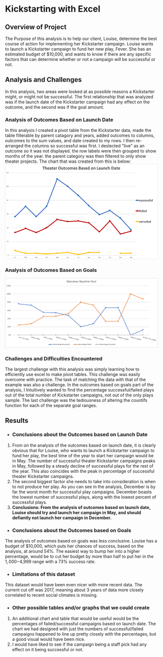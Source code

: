 # Kickstarting with Excel

## Overview of Project
The Purpose of this analysis is to help our client, Louise, determine the best course of action for implementing her Kickstarter campaign. Louise wants to launch a Kickstarter campaign to fund her new play, Fever. She has an estimated budget of $10,000, and wants to know if there are any specific factors that can determine whether or not a campaign will be successful or not. 

## Analysis and Challenges
In this analysis, two areas were looked at as possible reasons a Kickstarter might, or might not be successful. The first relationship that was analyzed was if the launch date of the Kickstarter campaign had any effect on the outcome, and the second was if the goal amount. 
### Analysis of Outcomes Based on Launch Date
In this analysis I created a pivot table from the Kickstarter data, made the table filterable by parent catagory and years, added outcomes to columns, outcomes to the sum values, and date created to my rows. I then re-arranged the columns so successful was first. I deslected "live" as an outcome so it was not displayed. the row labels were then grouped to show months of the year. the parent category was then filtered to only show theater projects. The chart that was created from this is below:
![Theater Outcomes VS Launch Date](https://github.com/tylersojka/kickstarter-analysis/blob/master/Theater_Outcomes_vs_Launch.png)
### Analysis of Outcomes Based on Goals
![Theater Outcomes VS Goal](https://github.com/tylersojka/kickstarter-analysis/blob/master/Outcomes_vs_Goals.png)

### Challenges and Difficulties Encountered
The largest challenge with this analysis was simply learning how to efficiently use excel to make pivot tables. This challenge was easily overcome with practice. The task of matching the data with that of the example was also a challenge. In the outcomes based on goals part of the analysis, I Intuitively wanted to find the percentage successful/failed plays out of the total number of Kickstarter campaigns, not out of the only plays sample. The last challenge was the tediousness of altering the countifs function for each of the separate goal ranges.
## Results

- ### Conclusions about the Outcomes based on Launch Date
1. From on the analysis of the outcomes based on launch date, it is clearly obvious that for Louise, who wants to launch a Kickstarter campaign to fund her play, the best time of the year to start her campaign would be in May. The number of successful theater Kickstarter campaigns peaks in May, followed by a steady decline of successful plays for the rest of the year. This also coincides with the peak in percentage of successful theater Kickstarter campaigns. 
2. The second biggest factor she needs to take into consideration is when to not produce her play. As you can see in the analysis, December is by far the worst month for successful play campaigns. December boasts the lowest number of successful plays, along with the lowest percent of successful plays. 
3. **Conclusions: From the analysis of outcomes based on launch date, Louise should try and launch her campaign in May, and should defiantly not launch her campaign in December.**
- ### Conclusions about the Outcomes based on Goals
The analysis of outcomes based on goals was less conclusive. Louise has a budget of $10,000, which puts her chances of success, based on the analysis, at around 54%. The easiest way to bump her into a higher percentage, would be to cut her budget by more than half to put her in the $1,000-$4,999 range with a 73% success rate. 
- ### Limitations of this dataset
This dataset would have been even nicer with more recent data. The current cut off was 2017, meaning about 3 years of data more closely correlated to recent social climates is missing. 
- ### Other possible tables and/or graphs that we could create
1. An additional chart and table that would be useful would be the percentages of failed/successful campaigns based on launch date. The chart we had designed with just the numbers of successful/failed campaigns happened to line up pretty closely with the percentages, but a good visual would have been nice.
2. I would have liked to see if the campaign being a staff pick had any effect on it being successful or not.



